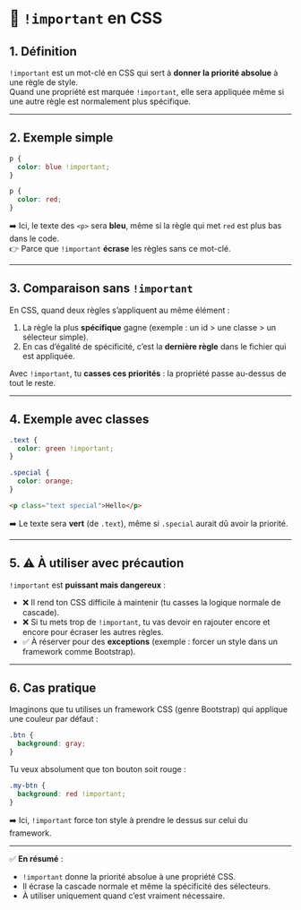 # 🎯 `!important` en CSS

## 1. Définition
`!important` est un mot-clé en CSS qui sert à **donner la priorité absolue** à une règle de style.  
Quand une propriété est marquée `!important`, elle sera appliquée même si une autre règle est normalement plus spécifique.  

---

## 2. Exemple simple
```css
p {
  color: blue !important;
}

p {
  color: red;
}
```

➡️ Ici, le texte des `<p>` sera **bleu**, même si la règle qui met `red` est plus bas dans le code.  
👉 Parce que `!important` **écrase** les règles sans ce mot-clé.

---

## 3. Comparaison sans `!important`
En CSS, quand deux règles s’appliquent au même élément :  
1. La règle la plus **spécifique** gagne (exemple : un id > une classe > un sélecteur simple).  
2. En cas d’égalité de spécificité, c’est la **dernière règle** dans le fichier qui est appliquée.  

Avec `!important`, tu **casses ces priorités** : la propriété passe au-dessus de tout le reste.

---

## 4. Exemple avec classes
```css
.text {
  color: green !important;
}

.special {
  color: orange;
}
```

```html
<p class="text special">Hello</p>
```

➡️ Le texte sera **vert** (de `.text`), même si `.special` aurait dû avoir la priorité.  

---

## 5. ⚠️ À utiliser avec précaution
`!important` est **puissant mais dangereux** :  
- ❌ Il rend ton CSS difficile à maintenir (tu casses la logique normale de cascade).  
- ❌ Si tu mets trop de `!important`, tu vas devoir en rajouter encore et encore pour écraser les autres règles.  
- ✅ À réserver pour des **exceptions** (exemple : forcer un style dans un framework comme Bootstrap).  

---

## 6. Cas pratique
Imaginons que tu utilises un framework CSS (genre Bootstrap) qui applique une couleur par défaut :  

```css
.btn {
  background: gray;
}
```

Tu veux absolument que ton bouton soit rouge :  

```css
.my-btn {
  background: red !important;
}
```

➡️ Ici, `!important` force ton style à prendre le dessus sur celui du framework.

---

✅ **En résumé** :  
- `!important` donne la priorité absolue à une propriété CSS.  
- Il écrase la cascade normale et même la spécificité des sélecteurs.  
- À utiliser uniquement quand c’est vraiment nécessaire.
